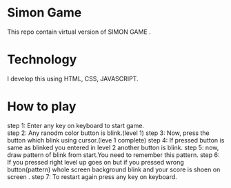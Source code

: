 # Simon Game
This repo contain virtual version of SIMON GAME .

# Technology 
I develop this using HTML, CSS, JAVASCRIPT.

# How to play
step 1: Enter any key on keyboard to start game.<br>
step 2: Any ranodm color button is blink.(level 1)
step 3: Now, press the button which blink using cursor.(leve 1 complete)
step 4: If pressed button is same as blinked you entered in level 2 another button is blink.
step 5: now, draw pattern of blink from start.You need to remember this pattern.
step 6: If you pressed right level up goes on but if you pressed wrong button(pattern) whole screen background blink and your score is shoen on screen .
step 7: To restart again press any key on keyboard. 
